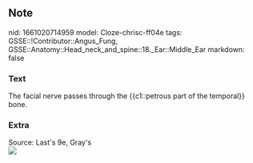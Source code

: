 ## Note
nid: 1661020714959
model: Cloze-chrisc-ff04e
tags: GSSE::!Contributor::Angus_Fung, GSSE::Anatomy::Head_neck_and_spine::18._Ear::Middle_Ear
markdown: false

### Text
The facial nerve passes through the {{c1::petrous part of the temporal}} bone.

### Extra
<div>
  Source: Last's 9e, Gray's
</div><img src=
"paste-f460d6a484fee48e3842c9a7e5731e9b5d650aa2.jpg">
